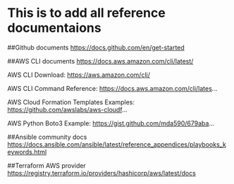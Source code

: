 # This is to add all reference documentaions

##Github documents
https://docs.github.com/en/get-started

##AWS CLI documents
https://docs.aws.amazon.com/cli/latest/

AWS CLI Download: https://aws.amazon.com/cli/

AWS CLI Command Reference: https://docs.aws.amazon.com/cli/lates...

AWS Cloud Formation Templates Examples: https://github.com/awslabs/aws-cloudf...

AWS Python Boto3 Example: https://gist.github.com/mda590/679aba...

##Ansible community docs
https://docs.ansible.com/ansible/latest/reference_appendices/playbooks_keywords.html

##Terraform AWS provider
https://registry.terraform.io/providers/hashicorp/aws/latest/docs
